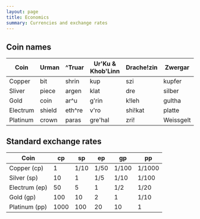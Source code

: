```yaml
---
layout: page
title: Economics
summary: Currencies and exchange rates
---
```


## Coin names

| Coin     | Urman  | ^Truar | Ur'Ku & Khob'Linn | Drache!zin | Zwergar   |
| -------- | ------ | ------ | ----------------- | ---------- | --------- |
| Copper   | bit    | shrin  | kup               | szi        | kupfer    |
| Sliver   | piece  | argen  | klat              | dre        | silber    |
| Gold     | coin   | ar^u   | g'rin             | k!leh      | gultha    |
| Electrum | shield | eth^re | v'ro              | shi!kat    | platte    |
| Platinum | crown  | paras  | gre'hal           | zri!       | Weissgelt |

## Standard exchange rates

| Coin          | cp   | sp   | ep   | gp    | pp     |
| ------------- | ---- | ---- | ---- | ----- | ------ |
| Copper (cp)   | 1    | 1/10 | 1/50 | 1/100 | 1/1000 |
| Silver (sp)   | 10   | 1    | 1/5  | 1/10  | 1/100  |
| Electrum (ep) | 50   | 5    | 1    | 1/2   | 1/20   |
| Gold (gp)     | 100  | 10   | 2    | 1     | 1/10   |
| Platinum (pp) | 1000 | 100  | 20   | 10    | 1      |
